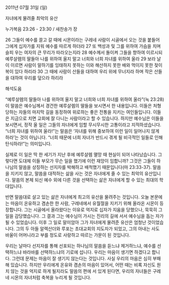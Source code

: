 2011년 07월 31일 (일)

자녀에게 물려줄 최악의 유산



누가복음 23:26 - 23:30 / 새찬송가  장


26 그들이 예수를 끌고 갈 때에 시몬이라는 구레네 사람이 시골에서 오는 것을 붙들어 그에게 십자가를 지워 예수를 따르게 하더라
27 또 백성과 및 그를 위하여 가슴을 치며 슬피 우는 여자의 큰 무리가 따라오는지라
28 예수께서 돌이켜 그들을 향하여 이르시되 예루살렘의 딸들아 나를 위하여 울지 말고 너희와 너희 자녀를 위하여 울라
29 보라 날이 이르면 사람이 말하기를 잉태하지 못하는 이와 해산하지 못한 배와 먹이지 못한 젖이 복이 있다 하리라
30 그 때에 사람이 산들을 대하여 우리 위에 무너지라 하며 작은 산들을 대하여 우리를 덮으라 하리라

해석도움





“예루살렘의 딸들아 나를 위하여 울지 말고 너희와 너희 자녀를 위하여 울라”(눅 23:28)
이 말씀은 예수님께서 경건한 예루살렘의 딸들을 보시면서 한 내용입니다. 이들은 처형당하는 자들의 마지막 길을 동정하여 위로하는 좋은 전통을 지키는 여인들입니다. 이들은 지금으로 치면 교회에 잘 다니는 사람이라고 할 수 있습니다. 하지만 예수님은 이들을 보시면서, 정작 울 일은 그들의 자녀에게 임할 무시무시한 고통이라고 지적하셨습니다. “너희 자녀를 위하여 울라!”는 말씀은 ‘자녀를 위해 중보하여 이런 일이 일어나지 않게 하라’는 것이 아닙니다. “너희 때문에 너희 자녀가 반드시 겪게 될 비극적인 일들로 인해 탄식하라!”는 의미입니다. 

실제로 이 일은 딱 한 세기가 지난 후에 예루살렘 멸망 때 현실이 되어 나타났습니다. 그렇다면 도대체 이들 부모가 무슨 일을 했기에 이런 재앙이 임합니까? 그것은 그들이 하나님의 말씀을 상징하는 선지자를 박해하고 배척했기 때문입니다(마 23:33-37). 말씀을 지키지 않고, 말씀을 대적하는 삶을 사는 것은 자녀에게 줄 수 있는 최악의 유산입니다. 말씀의 본체 되신 예수 외에 다른 것을 선택하는 삶은 자녀에게 할 수 있는 최대의 학대입니다. 

반면 말씀대로 살고 있는 삶은 자녀에게 최고의 유산을 물려주는 것입니다. 오늘 본문에는 마음이 온유하고 겸손한 한 사람, 구레네에서 유월절을 지키기 위해 올라온 시몬이 등장합니다. 그는 시골에서 올라왔다는 이유로 억지로 십자가 지움을 당했으나, 묵묵히 그 일을 감당했습니다. 그 결과 그는 예수님이 가시는 진리의 길에 서서 예수님을 돕는 자가 될 수 있었습니다. 이후 그 일로 말미암아 그가 자녀에게 물려준 유산은 엄청난 것이었습니다. 그의 두 아들 알렉산더와 루포는 초대교회의 지도자가 되었고, 그의 아내는 사도 바울이 어머니라고 부를 정도로 사랑하고 따르는 가문이 된 것입니다. 

우리는 날마다 선지자를 통해 선포되는 하나님의 말씀을 듣느냐 제거하느냐, 예수를 선택하느냐 바라바를 선택하느냐의 기로에 섭니다. 우리는 마음이 생기면 하겠다고 합니다. 그런데 문제는 마음이 잘 생기지 않는다는 것입니다. 사실 우리의 마음은 심히 부패해 있습니다. 하지만 우리에게 온유와 겸손의 마음이 있어서, 어떤 때는 비록 자신도 원치 않는 것을 억지로 하게 될지라도 말씀의 편에 서 있게 된다면, 우리의 자녀들은 구레네 시몬의 자녀처럼 축복을 누리게 될 것입니다.